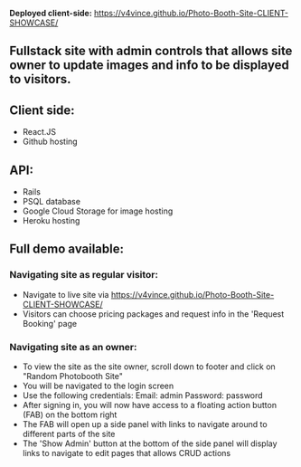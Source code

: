 **Deployed client-side:** https://v4vince.github.io/Photo-Booth-Site-CLIENT-SHOWCASE/

## Fullstack site with admin controls that allows site owner to update images and info to be displayed to visitors.

## Client side:
  - React.JS
  - Github hosting
## API:
  - Rails
  - PSQL database
  - Google Cloud Storage for image hosting
  - Heroku hosting

## Full demo available: 
  ### Navigating site as regular visitor:
  - Navigate to live site via https://v4vince.github.io/Photo-Booth-Site-CLIENT-SHOWCASE/
  - Visitors can choose pricing packages and request info in the 'Request Booking' page
  ### Navigating site as an owner:
  - To view the site as the site owner, scroll down to footer and click on "Random Photobooth Site"
  - You will be navigated to the login screen
  - Use the following credentials: 
            Email: admin
            Password: password
  - After signing in, you will now have access to a floating action button (FAB) on the bottom right
  - The FAB will open up a side panel with links to navigate around to different parts of the site
  - The 'Show Admin' button at the bottom of the side panel will display links to navigate to edit pages that allows CRUD actions
